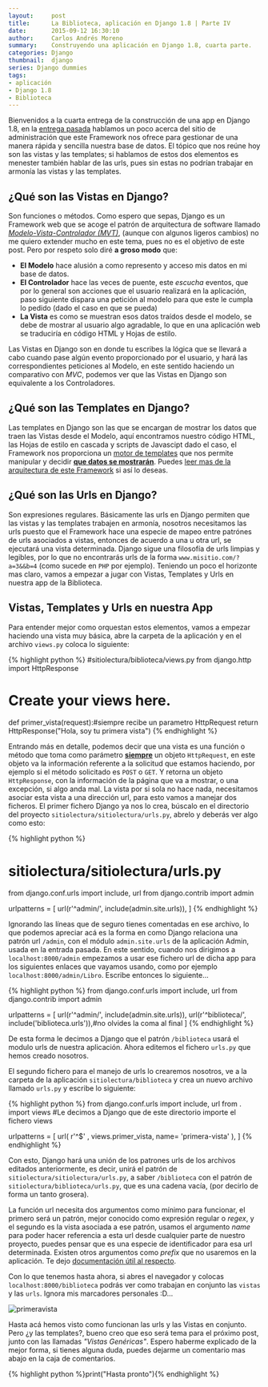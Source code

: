 ```yaml
---
layout:     post
title:      La Biblioteca, aplicación en Django 1.8 | Parte IV
date:       2015-09-12 16:30:10
author:     Carlos Andrés Moreno
summary:    Construyendo una aplicación en Django 1.8, cuarta parte.
categories: Django
thumbnail:  django
series: Django dummies
tags:
- aplicación
- Django 1.8
- Biblioteca
---
```


Bienvenidos a la cuarta entrega de la construcción de una app en Django 1.8, en la [entrega pasada][1]
hablamos un poco acerca del sitio de administración que este Framework nos ofrece para gestionar de una
manera rápida y sencilla nuestra base de datos. El tópico que nos reúne hoy son las vistas y las templates; si hablamos de estos dos elementos es menester también hablar de las urls, pues sin estas
no podrían trabajar en armonía las vistas y las templates.

## ¿Qué son las Vistas en Django?
Son funciones o métodos. Como espero que sepas, Django es un Framework web que se acoge el patrón de arquitectura de software llamado [_Modelo-Vista-Controlador (MVT)_][2], (aunque con algunos ligeros cambios) no me quiero extender mucho en este tema, pues no es el objetivo de este post. Pero por respeto solo diré **a groso modo** que:

* **El Modelo** hace alusión a como represento y acceso mis datos en mi base de datos.
* **El Controlador** hace las veces de puente, este _escucha_ eventos, que por lo general son acciones que el usuario realizará en la aplicación, paso siguiente dispara una petición al modelo para que este le cumpla lo pedido (dado el caso en que se pueda)
* **La Vista** es como se muestran esos datos traídos desde el modelo, se debe de mostrar al usuario algo agradable, lo que en una aplicación web se traduciría en código HTML y Hojas de estilo.

Las Vistas en Django son en donde tu escribes la lógica que se llevará a cabo cuando pase algún evento proporcionado por el usuario, y hará las correspondientes peticiones al Modelo, en este sentido haciendo un comparativo con _MVC_, podemos ver que las Vistas en Django son equivalente a los Controladores.

## ¿Qué son las Templates en Django?
Las templates en Django son las que se encargan de mostrar los datos que traen las Vistas desde el Modelo, aquí encontramos nuestro código HTML, las Hojas de estilo en cascada y scripts de Javascipt dado el caso, el Framework nos proporciona un [motor de templates][3] que nos permite manipular y decidir <ins>**que datos se mostrarán**</ins>. Puedes [leer mas de la arquitectura de este Framework][4] si así lo deseas.

## ¿Qué son las Urls en Django?
Son expresiones regulares. Básicamente las urls en Django permiten que las vistas y las templates trabajen en armonía, nosotros necesitamos las urls puesto que el Framework hace una especie de mapeo entre patrónes de urls asociados a vistas, entonces de acuerdo a una u otra url, se ejecutará una vista determinada. Django sigue una filosofía de urls limpias y legibles, por lo que no encontrarás urls de la forma `www.misitio.com/?a=3&&b=4` (como sucede en `PHP` por ejemplo). 
Teniendo un poco el horizonte mas claro, vamos a empezar a jugar con Vistas, Templates y Urls en nuestra app de la Biblioteca.

## Vistas, Templates y Urls en nuestra App
Para entender mejor como orquestan estos elementos, vamos a empezar haciendo una vista muy básica, abre la carpeta de la aplicación y en el archivo `views.py` coloca lo siguiente:

{% highlight python %}
#sitiolectura/biblioteca/views.py
from django.http import HttpResponse
# Create your views here.

def primer_vista(request):#siempre recibe un parametro HttpRequest
	return HttpResponse("Hola, soy tu primera vista")
{% endhighlight %}

Entrando más en detalle, podemos decir que una vista es una función o método que toma como parámetro <ins>**siempre**</ins> un objeto `HttpRequest`, en este objeto va la información referente a la solicitud que estamos haciendo, por ejemplo si el método solicitado es `POST` o `GET`. Y retorna un objeto `HttpResponse`, con la información de la página que va a mostrar, o una excepción, si algo anda mal. La vista por si sola no hace nada, necesitamos asociar esta vista a una dirección url, para esto vamos a manejar dos ficheros. El primer fichero Django ya nos lo crea, búscalo en el directorio del proyecto `sitiolectura/sitiolectura/urls.py`, abrelo y deberás ver algo como esto:

{% highlight python %}
# sitiolectura/sitiolectura/urls.py

from django.conf.urls import include, url
from django.contrib import admin

urlpatterns = [
    url(r'^admin/', include(admin.site.urls)),
]
{% endhighlight %}

Ignorando las líneas que de seguro tienes comentadas en ese archivo, lo que podemos apreciar acá es la forma en como Django relaciona una patrón url `/admin`, con el módulo `admin.site.urls` de la aplicación Admin, usada en la entrada pasada. En este sentido, cuando nos dirigimos a `localhost:8000/admin` empezamos a usar ese fichero url de dicha app para los siguientes enlaces que vayamos usando, como por ejemplo `localhost:8000/admin/Libro`. Escribe entonces lo siguiente...

{% highlight python %}
from django.conf.urls import include, url
from django.contrib import admin

urlpatterns = [
    url(r'^admin/', include(admin.site.urls)),
    url(r'^biblioteca/', include('biblioteca.urls')),#no olvides la coma al final
]
{% endhighlight %}

De esta forma le decimos a Django que el patrón `/biblioteca` usará el modulo urls de nuestra aplicación. Ahora editemos el fichero `urls.py` que hemos creado nosotros.

El segundo fichero para el manejo de urls lo crearemos nosotros, ve a la carpeta de la aplicación `sitiolectura/biblioteca` y crea un nuevo archivo llamado `urls.py` y escribe lo siguiente:

{% highlight python %}
from django.conf.urls import include, url
from . import views #Le decimos a Django que de este directorio importe el fichero views

urlpatterns = [
    url( r'^$' , views.primer_vista, name= 'primera-vista' ),
]
{% endhighlight %}

Con esto, Django hará una unión de los patrones urls de los archivos editados anteriormente, es decir, unirá el patrón de `sitiolectura/sitiolectura/urls.py`, a saber `/biblioteca` con el patrón de 
`sitiolectura/biblioteca/urls.py`, que es una cadena vacía, (por decirlo de forma un tanto grosera).

La función url necesita dos argumentos como mínimo para funcionar, el primero será un patrón, mejor conocido como expresión regular o _regex_, y el segundo es la vista asociada a ese patrón, usamos el argumento _name_ para poder hacer referencia a esta url desde cualquier parte de nuestro proyecto, puedes pensar que es una especie de identificador para esa url determinada. Existen otros argumentos como _prefix_ que no usaremos en la aplicación. Te dejo [documentación útil al respecto][6].

Con lo que tenemos hasta ahora, si abres el navegador y colocas `localhost:8000/biblioteca` podrás ver como trabajan en conjunto las `vistas` y las `urls`. Ignora mis marcadores personales :D...

![primeravista][5]

Hasta acá hemos visto como funcionan las urls y las Vistas en conjunto. Pero ¿y las templates?, bueno creo que eso será tema para el próximo post, junto con las llamadas _"Vistas Genéricas"_. Espero haberme explicado de la mejor forma, si tienes alguna duda, puedes dejarme un comentario mas abajo en la caja de comentarios.

{% highlight python %}print("Hasta pronto"){% endhighlight %}

[1]:http://carmoreno.github.io/blog/2015/09/06/App-Django1.8-Parte3/
[2]:https://es.wikipedia.org/wiki/Modelo%E2%80%93vista%E2%80%93controlador
[3]:https://docs.djangoproject.com/en/1.8/ref/templates/language/
[4]:https://es.wikipedia.org/wiki/Django_(Framework)
[5]:../../../../../../images/2015-09-12/primeraVista.png
[6]:https://docs.djangoproject.com/en/1.8/ref/urls/




